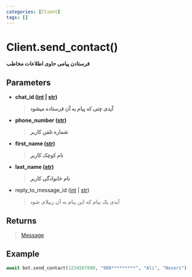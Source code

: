 ```yaml
---
categories: [Client]
tags: []
---
```


<h1>Client.<strong>send_contact()</strong></h1>

<p align="left" dir="rtl"><strong>فرستادن پیامی حاوی اطلاعات مخاطب</strong></p>

<h2>Parameters</h2>

<ul>
<li><strong>chat_id (<a href="https://docs.python.org/3/library/functions.html#int">int</a> | <a href="https://docs.python.org/3/library/stdtypes.html#str">str</a>)</strong><blockquote dir="rtl">
<p><strong>آیدی چتی که پیام به آن فرستاده میشود</strong></p>
</blockquote>
</li>
</ul>
<ul>
<li>
<p><strong>phone_number (<a href="https://docs.python.org/3/library/stdtypes.html#str">str</a>)</strong></p>
<blockquote dir="rtl">
<p><strong>شماره تلفن کاربر</strong></p>
</blockquote>
</li>
<li>
<p><strong>first_name (<a href="https://docs.python.org/3/library/stdtypes.html#str">str</a>)</strong></p>
<blockquote>
<p><strong>نام کوچک کاربر</strong></p>
</blockquote>
</li>
</ul>
<ul>
<li><strong>last_name (<a href="https://docs.python.org/3/library/stdtypes.html#str">str</a>)</strong><blockquote dir="rtl">
<p><strong>نام خانوادگی کاربر</strong></p>
</blockquote>
</li>
</ul>
<ul>
<li>reply_to_message_id (<a href="https://docs.python.org/3/library/functions.html#int">int</a> | <a href="https://docs.python.org/3/library/stdtypes.html#str">str</a>)<blockquote dir="rtl">
<p>آیدی یک پیام که این پیام به آن ریپلای شود</p>
</blockquote>
</li>
</ul>

<h2>Returns</h2>

<blockquote>
<p><a href="balethon.ir/posts/message">Message</a></p>
</blockquote>

<h2>Example</h2>

```python
await bot.send_contact(1234567890, "989*********", "Ali", "Naseri")
```